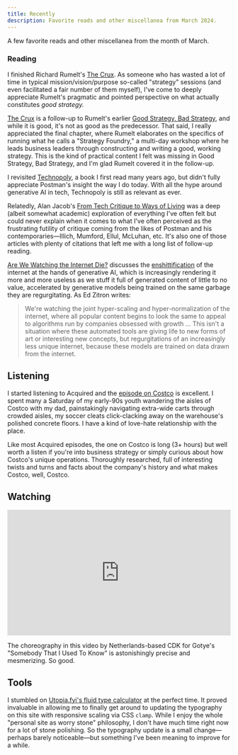 ```yaml
---
title: Recently
description: Favorite reads and other miscellanea from March 2024.
---
```


A few favorite reads and other miscellanea from the month of March.

### Reading
I finished Richard Rumelt's [The Crux](https://bookshop.org/p/books/the-crux-how-leaders-become-strategists-richard-p-rumelt/17411295). As someone who has wasted a lot of time in typical mission/vision/purpose so-called "strategy" sessions (and even facilitated a fair number of them myself), I've come to deeply appreciate Rumelt's pragmatic and pointed perspective on what actually constitutes *good strategy.* 

[The Crux](https://bookshop.org/p/books/the-crux-how-leaders-become-strategists-richard-p-rumelt/17411295) is a follow-up to Rumelt's earlier [Good Strategy, Bad Strategy](https://bookshop.org/p/books/good-strategy-bad-strategy-the-difference-and-why-it-matters-richard-rumelt/9791956), and while it is good, it's not as good as the predecessor. That said, I really appreciated the final chapter, where Rumelt elaborates on the specifics of running what he calls a "Strategy Foundry," a multi-day workshop where he leads business leaders through constructing and writing a good, working strategy. This is the kind of practical content I felt was missing in Good Strategy, Bad Strategy, and I'm glad Rumelt covered it in the follow-up.

I revisited [Technopoly](https://bookshop.org/p/books/technopoly-the-surrender-of-culture-to-technology-neil-postman/6718677), a book I first read many years ago, but didn't fully appreciate Postman's insight the way I do today. With all the hype around generative AI in tech, Technopoly is still as relevant as ever.

Relatedly, Alan Jacob's [From Tech Critique to Ways of Living](https://www.thenewatlantis.com/publications/from-tech-critique-to-ways-of-living) was a deep (albeit somewhat academic) exploration of everything I've often felt but could never explain when it comes to what I've often perceived as the frustrating futility of critique coming from the likes of Postman and his contemporaries—Illich, Mumford, Ellul, McLuhan, etc. It's also one of those articles with plenty of citations that left me with a long list of follow-up reading.

[Are We Watching the Internet Die?](https://www.wheresyoured.at/are-we-watching-the-internet-die/) discusses the [enshittification](https://en.wikipedia.org/wiki/Enshittification) of the internet at the hands of generative AI, which is increasingly rendering it more and more useless as we stuff it full of generated content of little to no value, accelerated by generative models being trained on the same garbage they are regurgitating. As Ed Zitron writes:

> We're watching the joint hyper-scaling and hyper-normalization of the internet, where all popular content begins to look the same to appeal to algorithms run by companies obsessed with growth ... This isn't a situation where these automated tools are giving life to new forms of art or interesting new concepts, but regurgitations of an increasingly less unique internet, because these models are trained on data drawn from the internet. 

## Listening
I started listening to Acquired and the [episode on Costco](https://www.acquired.fm/episodes/costco) is excellent. I spent many a Saturday of my early-90s youth wandering the aisles of Costco with my dad, painstakingly navigating extra-wide carts through crowded aisles, my soccer cleats click-clacking away on the warehouse's polished concrete floors. I have a kind of love-hate relationship with the place.

Like most Acquired episodes, the one on Costco is long (3+ hours) but well worth a listen if you're into business strategy or simply curious about how Costco's unique operations. Thoroughly researched, full of interesting twists and turns and facts about the company's history and what makes Costco, well, Costco.

## Watching
<iframe style="width: 100%; max-width: 100%; aspect-ratio: 16/9;" src="https://www.youtube.com/embed/REPPgPcw4hk?si=dwnsgdF82jXt2gb_" title="YouTube video player" frameborder="0" allow="accelerometer; autoplay; clipboard-write; encrypted-media; gyroscope; picture-in-picture; web-share" referrerpolicy="strict-origin-when-cross-origin" allowfullscreen></iframe>

The choreography in this video by Netherlands-based CDK for Gotye's "Somebody That I Used To Know" is astonishingly precise and mesmerizing. So good.

## Tools
I stumbled on [Utopia.fyi's fluid type calculator](https://utopia.fyi/type/) at the perfect time. It proved invaluable in allowing me to finally get around to updating the typography on this site with responsive scaling via CSS `clamp`. While I enjoy the whole "personal site as worry stone" philosophy, I don't have much time right now for a lot of stone polishing. So the typography update is a small change—perhaps barely noticeable—but something I've been meaning to improve for a while.